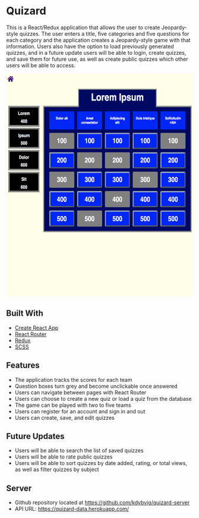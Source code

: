 # Quizard

This is a React/Redux application that allows the user to create Jeopardy-style quizzes.  The user enters a title, five categories and five questions for each category and the application creates a Jeopardy-style game with that information.  Users also have the option to load previously generated quizzes, and in a future update users will be able to login, create quizzes, and save them for future use, as well as create public quizzes which other users will be able to access.

<img src='quizard.png' width='600px' height='600px' alt='screenshot'/>

## Built With

* [Create React App](https://github.com/facebookincubator/create-react-app)
* [React Router](https://reacttraining.com/react-router/core/guides/philosophy)
* [Redux](https://redux.js.org/)
* [SCSS](https://sass-lang.com/)

## Features

* The application tracks the scores for each team
* Question boxes turn grey and become unclickable once answered
* Users can navigate between pages with React Router
* Users can choose to create a new quiz or load a quiz from the database
* The game can be played with two to five teams
* Users can register for an account and sign in and out
* Users can create, save, and edit quizzes

## Future Updates

* Users will be able to search the list of saved quizzes
* Users will be able to rate public quizzes
* Users will be able to sort quizzes by date added, rating, or total views, as well as filter quizzes by subject

## Server
* Github repository located at https://github.com/kdybvig/quizard-server
* API URL: https://quizard-data.herokuapp.com/
